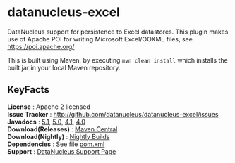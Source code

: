 datanucleus-excel
=================

DataNucleus support for persistence to Excel datastores. This plugin makes use of Apache POI for writing Microsoft
Excel/OOXML files, see https://poi.apache.org/

This is built using Maven, by executing `mvn clean install` which installs the built jar in your local Maven repository.


KeyFacts
--------
__License__ : Apache 2 licensed  
__Issue Tracker__ : http://github.com/datanucleus/datanucleus-excel/issues  
__Javadocs__ : [5.1](http://www.datanucleus.org/javadocs/store.excel/5.1/), [5.0](http://www.datanucleus.org/javadocs/store.excel/5.0/), [4.1](http://www.datanucleus.org/javadocs/store.excel/4.1/), [4.0](http://www.datanucleus.org/javadocs/store.excel/4.0/)  
__Download(Releases)__ : [Maven Central](http://central.maven.org/maven2/org/datanucleus/datanucleus-excel)  
__Download(Nightly)__ : [Nightly Builds](http://www.datanucleus.org/downloads/maven2-nightly/org/datanucleus/datanucleus-excel)  
__Dependencies__ : See file [pom.xml](pom.xml)  
__Support__ : [DataNucleus Support Page](http://www.datanucleus.org/support.html)  
